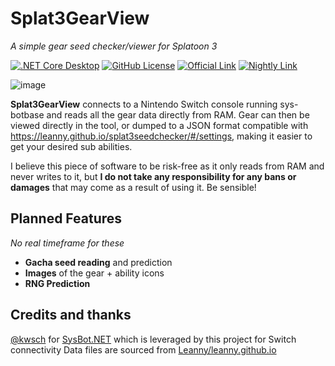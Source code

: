 # Splat3GearView
_A simple gear seed checker/viewer for Splatoon 3_

[![.NET Core Desktop](https://github.com/LegoFigure11/Splat3GearView/actions/workflows/dotnet-desktop.yml/badge.svg)](https://github.com/LegoFigure11/Splat3GearView/actions/workflows/dotnet-desktop.yml) [![GitHub License](https://img.shields.io/github/license/legofigure11/splat3gearview?color=ff69b4)](https://github.com/LegoFigure11/Splat3GearView/blob/main/LICENSE) [![Official Link](https://img.shields.io/badge/Official%20Release-Download-brightgreen)](https://github.com/LegoFigure11/Splat3GearView/releases/latest) [![Nightly Link](https://img.shields.io/badge/Latest%20Commit-Direct%20Download-blue)](https://nightly.link/LegoFigure11/Splat3GearView/workflows/dotnet-desktop/main/Splat3GearView.zip)

![image](https://user-images.githubusercontent.com/24732684/198869751-60b84a47-1ce2-45d6-b04a-49f3df2ba6a2.png)

**Splat3GearView** connects to a Nintendo Switch console running sys-botbase and reads all the gear data directly from RAM. Gear can then be viewed directly in the tool, or dumped to a JSON format compatible with https://leanny.github.io/splat3seedchecker/#/settings, making it easier to get your desired sub abilities.

I believe this piece of software to be risk-free as it only reads from RAM and never writes to it, but **I do not take any responsibility for any bans or damages** that may come as a result of using it. Be sensible!

## Planned Features
*No real timeframe for these*
* **Gacha seed reading** and prediction
* **Images** of the gear + ability icons
* **RNG Prediction** 

## Credits and thanks
[@kwsch](https://github.com/kwsch) for [SysBot.NET](https://github.com/kwsch/SysBot.NET) which is leveraged by this project for Switch connectivity
Data files are sourced from [Leanny/leanny.github.io](https://github.com/Leanny/leanny.github.io/tree/master/splat3)